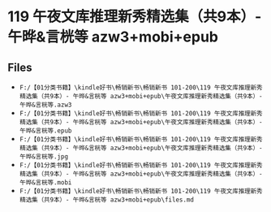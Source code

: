 # 119 午夜文库推理新秀精选集（共9本）- 午晔&言桄等 azw3+mobi+epub

## Files

- `F:/【01分类书籍】\kindle好书\畅销新书\畅销新书 101-200\119 午夜文库推理新秀精选集（共9本）- 午晔&言桄等 azw3+mobi+epub\午夜文库推理新秀精选集（共9本）- 午晔&言桄等.azw3`
- `F:/【01分类书籍】\kindle好书\畅销新书\畅销新书 101-200\119 午夜文库推理新秀精选集（共9本）- 午晔&言桄等 azw3+mobi+epub\午夜文库推理新秀精选集（共9本）- 午晔&言桄等.epub`
- `F:/【01分类书籍】\kindle好书\畅销新书\畅销新书 101-200\119 午夜文库推理新秀精选集（共9本）- 午晔&言桄等 azw3+mobi+epub\午夜文库推理新秀精选集（共9本）- 午晔&言桄等.jpg`
- `F:/【01分类书籍】\kindle好书\畅销新书\畅销新书 101-200\119 午夜文库推理新秀精选集（共9本）- 午晔&言桄等 azw3+mobi+epub\午夜文库推理新秀精选集（共9本）- 午晔&言桄等.mobi`
- `F:/【01分类书籍】\kindle好书\畅销新书\畅销新书 101-200\119 午夜文库推理新秀精选集（共9本）- 午晔&言桄等 azw3+mobi+epub\files.md`
